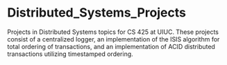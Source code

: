 # Distributed_Systems_Projects
Projects in Distributed Systems topics for CS 425 at UIUC. These projects consist of a centralized logger, an implementation of the ISIS algorithm for total ordering of transactions, and an implementation of ACID distributed transactions utilizing timestamped ordering.
